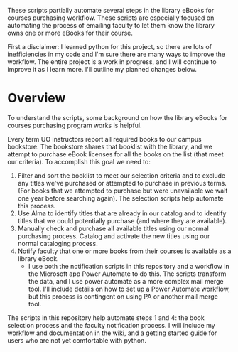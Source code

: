 These scripts partially automate several steps in the library eBooks for courses purchasing workflow. These scripts are especially focused on automating the process of emailing faculty to let them know the library owns one or more eBooks for their course.

First a disclaimer: I learned python for this project, so there are lots of inefficiencies in my code and I'm sure there are many ways to improve the workflow. The entire project is a work in progress, and I will continue to improve it as I learn more. I'll outline my planned changes below.

# Overview

To understand the scripts, some background on how the library eBooks for courses purchasing program works is helpful. 

Every term UO instructors report all required books to our campus bookstore. The bookstore shares that booklist with the library, and we attempt to purchase eBook licenses for all the books on the list (that meet our criteria). To accomplish this goal we need to: 
1. Filter and sort the booklist to meet our selection criteria and to exclude any titles we've purchased or attempted to purchase in previous terms. (For books that we attempted to purchase but were unavailable we wait one year before searching again). The selection scripts help automate this process.
2. Use Alma to identify titles that are already in our catalog and to identify titles that we could potentially purchase (and where they are available). 
3. Manually check and purchase all available titles using our normal purchasing process. Catalog and activate the new titles using our normal cataloging process.
4. Notify faculty that one or more books from their courses is available as a library eBook. 
	-  I use both the notification scripts in this repository and a workflow in the Microsoft app Power Automate to do this. The scripts transform the data, and I use power automate as a more complex mail merge tool. I'll include details on how to set up a Power Automate workflow, but this process is contingent on using PA or another mail merge tool.

 The scripts in this repository help automate steps 1 and 4: the book selection process and the faculty notification process. I will include my workflow and documentation in the wiki, and a getting started guide for users who are not yet comfortable with python.
